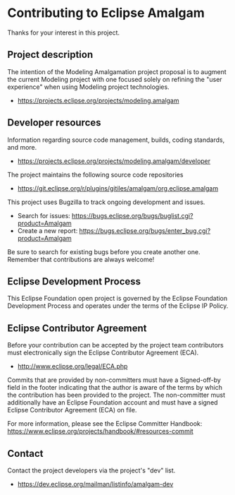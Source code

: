 # Contributing to Eclipse Amalgam

Thanks for your interest in this project.

## Project description

The intention of the Modeling Amalgamation project proposal is to augment the
current Modeling project with one focused solely on refining the "user
experience" when using Modeling project technologies.

* https://projects.eclipse.org/projects/modeling.amalgam

## Developer resources

Information regarding source code management, builds, coding standards, and
more.

* https://projects.eclipse.org/projects/modeling.amalgam/developer

The project maintains the following source code repositories

* https://git.eclipse.org/r/plugins/gitiles/amalgam/org.eclipse.amalgam

This project uses Bugzilla to track ongoing development and issues.

* Search for issues: https://bugs.eclipse.org/bugs/buglist.cgi?product=Amalgam
* Create a new report:
   https://bugs.eclipse.org/bugs/enter_bug.cgi?product=Amalgam

Be sure to search for existing bugs before you create another one. Remember that
contributions are always welcome!

## Eclipse Development Process

This Eclipse Foundation open project is governed by the Eclipse Foundation
Development Process and operates under the terms of the Eclipse IP Policy.

## Eclipse Contributor Agreement

Before your contribution can be accepted by the project team contributors must
electronically sign the Eclipse Contributor Agreement (ECA).

* http://www.eclipse.org/legal/ECA.php

Commits that are provided by non-committers must have a Signed-off-by field in
the footer indicating that the author is aware of the terms by which the
contribution has been provided to the project. The non-committer must
additionally have an Eclipse Foundation account and must have a signed Eclipse
Contributor Agreement (ECA) on file.

For more information, please see the Eclipse Committer Handbook:
https://www.eclipse.org/projects/handbook/#resources-commit

## Contact

Contact the project developers via the project's "dev" list.

* https://dev.eclipse.org/mailman/listinfo/amalgam-dev